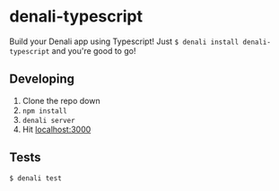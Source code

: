 # denali-typescript

Build your Denali app using Typescript! Just `$ denali install denali-typescript`
and you're good to go!


## Developing

1. Clone the repo down
2. `npm install`
3. `denali server`
4. Hit [localhost:3000](http://localhost:3000)


## Tests

```sh
$ denali test
```
